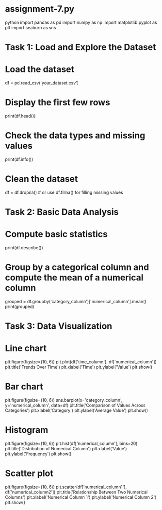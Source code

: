 # assignment-7.py
python
import pandas as pd
import numpy as np
import matplotlib.pyplot as plt
import seaborn as sns

# Task 1: Load and Explore the Dataset
# Load the dataset
df = pd.read_csv('your_dataset.csv')

# Display the first few rows
print(df.head())

# Check the data types and missing values
print(df.info())

# Clean the dataset
df = df.dropna()  # or use df.fillna() for filling missing values

# Task 2: Basic Data Analysis
# Compute basic statistics
print(df.describe())

# Group by a categorical column and compute the mean of a numerical column
grouped = df.groupby('category_column')['numerical_column'].mean()
print(grouped)

# Task 3: Data Visualization

# Line chart
plt.figure(figsize=(10, 6))
plt.plot(df['time_column'], df['numerical_column'])
plt.title('Trends Over Time')
plt.xlabel('Time')
plt.ylabel('Value')
plt.show()

# Bar chart
plt.figure(figsize=(10, 6))
sns.barplot(x='category_column', y='numerical_column', data=df)
plt.title('Comparison of Values Across Categories')
plt.xlabel('Category')
plt.ylabel('Average Value')
plt.show()

# Histogram
plt.figure(figsize=(10, 6))
plt.hist(df['numerical_column'], bins=20)
plt.title('Distribution of Numerical Column')
plt.xlabel('Value')
plt.ylabel('Frequency')
plt.show()

# Scatter plot
plt.figure(figsize=(10, 6))
plt.scatter(df['numerical_column1'], df['numerical_column2'])
plt.title('Relationship Between Two Numerical Columns')
plt.xlabel('Numerical Column 1')
plt.ylabel('Numerical Column 2')
plt.show()

